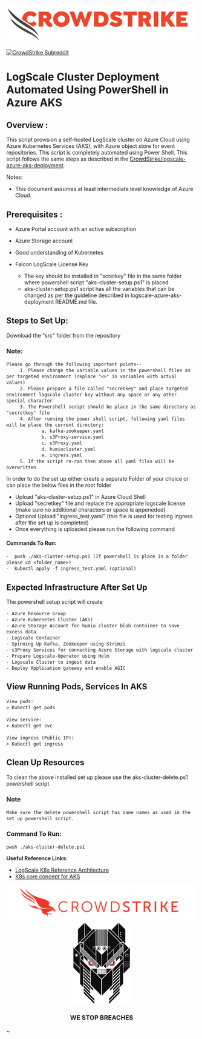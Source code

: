 [![CrowdStrike](/docs/asset/cs-logo.png)](https://www.crowdstrike.com)

[![CrowdStrike Subreddit](https://img.shields.io/badge/-r%2Fcrowdstrike-white?logo=reddit&labelColor=gray&link=https%3A%2F%2Freddit.com%2Fr%2Fcrowdstrike)](https://reddit.com/r/crowdstrike)

# LogScale Cluster Deployment Automated Using PowerShell in Azure AKS

## Overview :

This script  provision a self-hosted LogScale cluster on Azure Cloud using Azure Kubernetes Services (AKS), with Azure object store for event repositories. This script is completely automated using Power Shell.
This script follows the same steps as described in the [CrowdStrike/logscale-azure-aks-deployment](https://github.com/CrowdStrike/logscale-azure-aks-deployment).

Notes:

- This document assumes at least intermediate level knowledge of Azure Cloud.

## Prerequisites :
- Azure Portal account with an active subscription
- Azure Storage account
- Good understanding of Kubernetes

- Falcon LogScale License Key
  - The key should be installed in "scretkey" file in the same folder where powershell script "aks-cluster-setup.ps1" is placed
  - aks-cluster-setup.ps1 script has all the variables that can be changed as per the guideline described in logscale-azure-aks-deployment  README.md file.


## Steps to Set Up:

Download the "src" folder from the repository
### Note:

    Please go through the following important points--
         1. Please change the variable values in the powershell files as per targeted environment (replace "<>" in variables with actual values)
         2. Please prepare a file called "secretkey" and place targeted environment logscale cluster key without any space or any other special character
         3. The Powershell script should be place in the same directory as "secretkey" file
         4. After running the power shell script, following yaml files will be place the current directory:
                 a. kafka-zookeeper.yaml
                 b. s3Proxy-service.yaml
                 c. s3Proxy.yaml
                 d. humiocluster.yaml
                 e. ingress.yaml
         5. If the script re-ran then above all yaml files will be overwritten


In order to do the set up either create a separate Folder of your choice or can place the below files in the root folder

- Upload "aks-cluster-setup.ps1" in Azure Cloud Shell
- Upload "secretkey" file and replace the appropriate logscale license (make sure no additional characters or space is appeneded)
- Optional Upload "ingress_test.yaml" (this file is used for testing ingress after the set up is completed)
- Once everything is uploaded please run the following command

#### Commands To Run:
    -  pwsh ./aks-cluster-setup.ps1 (If powershell is place in a folder please cd <folder_name>)
    -  kubectl apply -f ingress_test.yaml (optional)



## Expected Infrastructure After Set Up
The powershell setup script will create

    - Azure Resource Group
    - Azure Kubernetes Cluster (AKS)
    - Azure Storage Account for humio cluster blob container to save excess data
    - Logscale Container
    - Spinning Up Kafka, Zookeeper using Strimzi
    - s3Proxy Services for connecting Azure Storage with logscale cluster
    - Prepare Logscale-Operator using Helm
    - Logscale Cluster to ingest data
    - Deploy Application gateway and enable AGIC

## View Running Pods, Services In AKS

    View pods:
    > Kubectl get pods

    View service:
    > Kubectl get svc

    View ingress (Public IP):
    > Kubectl get ingress






## Clean Up Resources

To clean the above installed set up please use the aks-cluster-delete.ps1 powershell script

### Note
    Make sure the delete powershell script has same names as used in the set up powershell script.

### Command To Run:
    pwsh ./aks-cluster-delete.ps1



**Useful Reference Links:**
  - [LogScale K8s Reference Architecture](https://library.humio.com/falcon-logscale-self-hosted/installation-k8s-ref-arch.html)
  - [K8s core concept for AKS](https://learn.microsoft.com/en-us/azure/aks/concepts-clusters-workloads)

<p align="center"><img src="docs/asset/cs-logo-footer.png"><BR/><img width="150px" src="docs/asset/adversary-red-eyes.png"></P>
<h3><P align="center">WE STOP BREACHES</P></h3>
~
